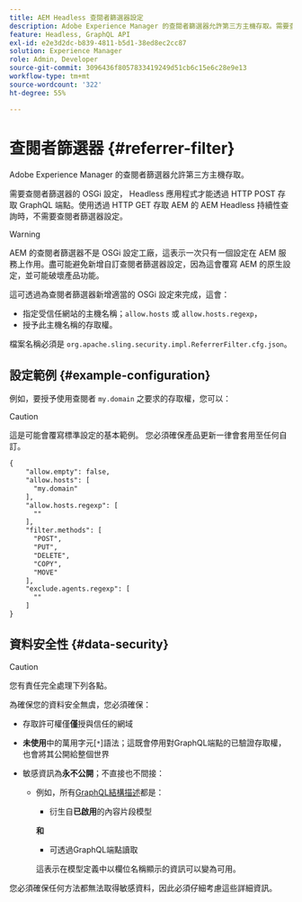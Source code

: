 ```yaml
---
title: AEM Headless 查閱者篩選器設定
description: Adobe Experience Manager 的查閱者篩選器允許第三方主機存取。需要查閱者篩選器的 OSGi 設定， Headless 應用程式才能存取 GraphQL 端點。
feature: Headless, GraphQL API
exl-id: e2e3d2dc-b839-4811-b5d1-38ed8ec2cc87
solution: Experience Manager
role: Admin, Developer
source-git-commit: 3096436f8057833419249d51cb6c15e6c28e9e13
workflow-type: tm+mt
source-wordcount: '322'
ht-degree: 55%

---
```


# 查閱者篩選器 {#referrer-filter}

Adobe Experience Manager 的查閱者篩選器允許第三方主機存取。

需要查閱者篩選器的 OSGi 設定， Headless 應用程式才能透過 HTTP POST 存取 GraphQL 端點。使用透過 HTTP GET 存取 AEM 的 AEM Headless 持續性查詢時，不需要查閱者篩選器設定。

>[!WARNING]
> AEM 的查閱者篩選器不是 OSGi 設定工廠，這表示一次只有一個設定在 AEM 服務上作用。盡可能避免新增自訂查閱者篩選器設定，因為這會覆寫 AEM 的原生設定，並可能破壞產品功能。

這可透過為查閱者篩選器新增適當的 OSGi 設定來完成，這會：

* 指定受信任網站的主機名稱；`allow.hosts` 或 `allow.hosts.regexp`，
* 授予此主機名稱的存取權。

檔案名稱必須是 `org.apache.sling.security.impl.ReferrerFilter.cfg.json`。

## 設定範例 {#example-configuration}

例如，要授予使用查閱者 `my.domain` 之要求的存取權，您可以：

>[!CAUTION]
>
>這是可能會覆寫標準設定的基本範例。 您必須確保產品更新一律會套用至任何自訂。

```xml
{
    "allow.empty": false,
    "allow.hosts": [
      "my.domain"
    ],
    "allow.hosts.regexp": [
      ""
    ],
    "filter.methods": [
      "POST",
      "PUT",
      "DELETE",
      "COPY",
      "MOVE"
    ],
    "exclude.agents.regexp": [
      ""
    ]
}
```

## 資料安全性 {#data-security}

>[!CAUTION]
>
>您有責任完全處理下列各點。

為確保您的資料安全無虞，您必須確保：

* 存取許可權僅&#x200B;**僅**&#x200B;授與信任的網域

* **未使用**&#x200B;中的萬用字元[`*`]語法；這既會停用對GraphQL端點的已驗證存取權，也會將其公開給整個世界

* 敏感資訊為&#x200B;**永不公開**；不直接也不間接：

   * 例如，所有[GraphQL結構描述](/help/headless/graphql-api/content-fragments.md#schema-generation)都是：

      * 衍生自&#x200B;**已啟用**&#x200B;的內容片段模型

     **和**

      * 可透過GraphQL端點讀取

     這表示在模型定義中以欄位名稱顯示的資訊可以變為可用。

您必須確保任何方法都無法取得敏感資料，因此必須仔細考慮這些詳細資訊。
